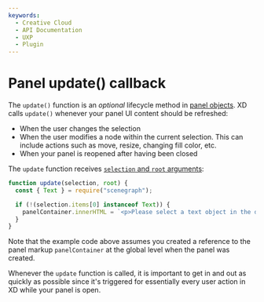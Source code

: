 ```yaml
---
keywords:
  - Creative Cloud
  - API Documentation
  - UXP
  - Plugin
---
```


# Panel update() callback

The `update()` function is an _optional_ lifecycle method in [panel objects](/develop/plugin-development/plugin-structure/handlers/#panel). XD calls `update()` whenever your panel UI content should be refreshed:
* When the user changes the selection
* When the user modifies a node within the current selection. This can include actions such as move, resize, changing fill color, etc.
* When your panel is reopened after having been closed

The `update` function receives [`selection` and `root` arguments](/develop/plugin-development/plugin-structure/handlers/#contextual-arguments):

```js
function update(selection, root) {
  const { Text } = require("scenegraph");

  if (!(selection.items[0] instanceof Text)) {
    panelContainer.innerHTML = `<p>Please select a text object in the document.</p>`;
  }
}
```

Note that the example code above assumes you created a reference to the panel markup `panelContainer` at the global level when the panel was created.

Whenever the `update` function is called, it is important to get in and out as quickly as possible since it's triggered for essentially every user action in XD while your panel is open.
